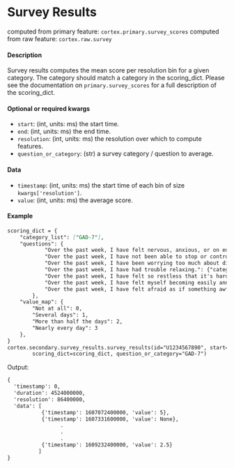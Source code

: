 # Survey Results

computed from primary feature: `cortex.primary.survey_scores`
computed from raw feature: `cortex.raw.survey`

#### Description

Survey results computes the mean score per resolution bin for a given category. The category should match a category in the scoring_dict. Please see the documentation on `primary.survey_scores` for a full description of the scoring_dict.

#### Optional or required kwargs

- `start`: (int, units: ms) the start time.
- `end`: (int, units: ms) the end time.
- `resolution`: (int, units: ms) the resolution over which to compute features.
- `question_or_category`: (str) a survey category / question to average.

#### Data

- `timestamp`: (int, units: ms) the start time of each bin of size `kwargs['resolution']`.
- `value`: (int, units: ms) the average score.

#### Example

```markdown
scoring_dict = {
    "category_list": ["GAD-7"],
    "questions": {
            "Over the past week, I have felt nervous, anxious, or on edge.": {"category": "GAD-7", "scoring": "value_map"},
            "Over the past week, I have not been able to stop or control worrying.": {"category": "GAD-7", "scoring": "value_map"},
            "Over the past week, I have been worrying too much about different things.": {"category": "GAD-7", "scoring": "value_map"},
            "Over the past week, I have had trouble relaxing.": {"category": "GAD-7", "scoring": "value_map"},
            "Over the past week, I have felt so restless that it's hard to sit still.": {"category": "GAD-7", "scoring": "value_map"},
            "Over the past week, I have felt myself becoming easily annoyed or irritable.": {"category": "GAD-7", "scoring": "value_map"},
            "Over the past week, I have felt afraid as if something awful might happen.": {"category": "GAD-7", "scoring": "value_map"},
        },
    "value_map": {
        "Not at all": 0,
        "Several days": 1,
        "More than half the days": 2,
        "Nearly every day": 3
    },
}
cortex.secondary.survey_results.survey_results(id="U1234567890", start=1607072400000, end=1609232400001, resolution=86400000,
        scoring_dict=scoring_dict, question_or_category="GAD-7")
```
Output:
```markdown
{
  'timestamp': 0,
  'duration': 4524000000,
  'resolution': 86400000,
  'data': [
           {'timestamp': 1607072400000, 'value': 5},
           {'timestamp': 1607331600000, 'value': None},
                 .
                 .
                 .
           {'timestamp': 1609232400000, 'value': 2.5}
          ]
}
```

